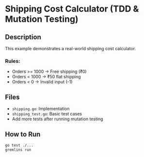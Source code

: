 
# Shipping Cost Calculator (TDD & Mutation Testing)

## Description
This example demonstrates a real-world shipping cost calculator.

### Rules:
- Orders >= 1000 → Free shipping (₹0)
- Orders < 1000 → ₹50 flat shipping
- Orders < 0 → Invalid input (-1)

## Files
- `shipping.go`: Implementation
- `shipping_test.go`: Basic test cases
- Add more tests after running mutation testing

## How to Run
```bash
go test ./...
gremlins run
```
